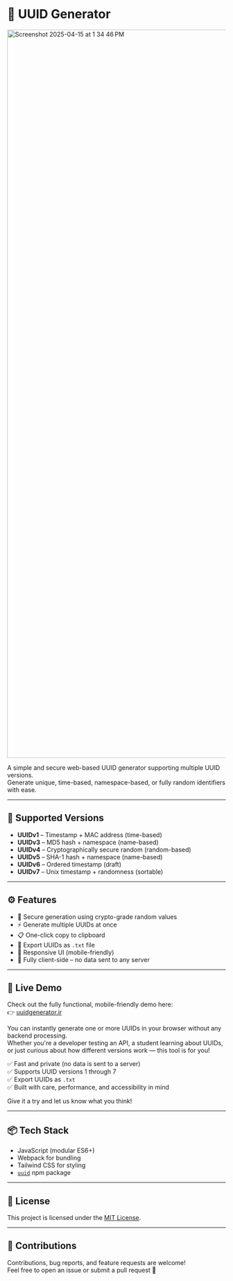 # 🧬 UUID Generator

<img width="1680" alt="Screenshot 2025-04-15 at 1 34 46 PM" src="https://github.com/user-attachments/assets/f9fee131-9bf4-4d6b-b47d-698ade9b234f" />

A simple and secure web-based UUID generator supporting multiple UUID versions.  
Generate unique, time-based, namespace-based, or fully random identifiers with ease.

---

## 🔢 Supported Versions

- **UUIDv1** – Timestamp + MAC address (time-based)
- **UUIDv3** – MD5 hash + namespace (name-based)
- **UUIDv4** – Cryptographically secure random (random-based)
- **UUIDv5** – SHA-1 hash + namespace (name-based)
- **UUIDv6** – Ordered timestamp (draft)
- **UUIDv7** – Unix timestamp + randomness (sortable)

---

## ⚙️ Features

- 🔐 Secure generation using crypto-grade random values
- ⚡ Generate multiple UUIDs at once
- 📋 One-click copy to clipboard
- 📄 Export UUIDs as `.txt` file
- 📱 Responsive UI (mobile-friendly)
- 🧠 Fully client-side – no data sent to any server

---

## 🚀 Live Demo

Check out the fully functional, mobile-friendly demo here:  
👉 [uuidgenerator.ir](https://uuidgenerator.ir)

You can instantly generate one or more UUIDs in your browser without any backend processing.  
Whether you're a developer testing an API, a student learning about UUIDs, or just curious about how different versions work — this tool is for you!

✅ Fast and private (no data is sent to a server)  
✅ Supports UUID versions 1 through 7  
✅ Export UUIDs as `.txt`  
✅ Built with care, performance, and accessibility in mind

Give it a try and let us know what you think!

---

## 📦 Tech Stack

- JavaScript (modular ES6+)
- Webpack for bundling
- Tailwind CSS for styling
- [`uuid`](https://www.npmjs.com/package/uuid) npm package

---

## 📜 License

This project is licensed under the [MIT License](LICENSE).

---

## 🙌 Contributions

Contributions, bug reports, and feature requests are welcome!  
Feel free to open an issue or submit a pull request 🤝
